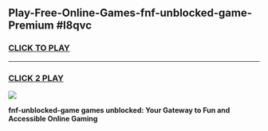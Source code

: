 
## Play-Free-Online-Games-fnf-unblocked-game-Premium #l8qvc
<h3>
<a href="https://premium.freeplayer.one?title=fnf-unblocked-game&ref=8M">CLICK TO PLAY</a></h3>
<hr>

<h3>
<a href="https://premium.freeplayer.one?title=fnf-unblocked-game&ref=8M">CLICK 2 PLAY</a>
  
</h3>

<a href="https://premium.freeplayer.one?title=fnf-unblocked-game&ref=8M"><img src="https://clearcache.store/games.png"></a>


**fnf-unblocked-game games unblocked: Your Gateway to Fun and Accessible Online Gaming**
